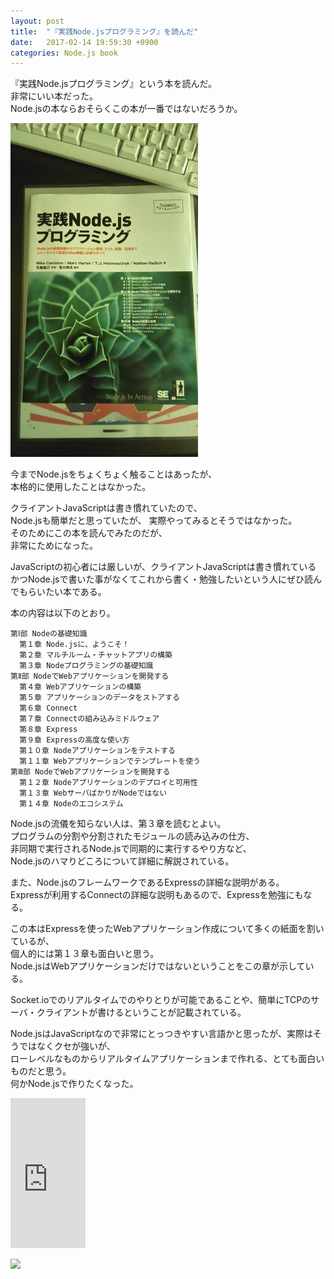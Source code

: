 ```yaml
---
layout: post
title:  "『実践Node.jsプログラミング』を読んだ"
date:   2017-02-14 19:59:30 +0900
categories: Node.js book
---
```


『実践Node.jsプログラミング』という本を読んだ。  
非常にいい本だった。  
Node.jsの本ならおそらくこの本が一番ではないだろうか。  

<img src="/public/image/20170214/nodejs_book.jpg" alt="nodejs_book" width="300"/>

今までNode.jsをちょくちょく触ることはあったが、  
本格的に使用したことはなかった。

クライアントJavaScriptは書き慣れていたので、  
Node.jsも簡単だと思っていたが、
実際やってみるとそうではなかった。  
そのためにこの本を読んでみたのだが、  
非常にためになった。  

JavaScriptの初心者には厳しいが、クライアントJavaScriptは書き慣れている  
かつNode.jsで書いた事がなくてこれから書く・勉強したいという人にぜひ読んでもらいたい本である。  

本の内容は以下のとおり。  

```
第Ⅰ部 Nodeの基礎知識  
  第１章 Node.jsに、ようこそ！  
  第２章 マルチルーム・チャットアプリの構築  
  第３章 Nodeプログラミングの基礎知識  
第Ⅱ部 NodeでWebアプリケーションを開発する  
  第４章 Webアプリケーションの構築  
  第５章 アプリケーションのデータをストアする  
  第６章 Connect  
  第７章 Connectの組み込みミドルウェア  
  第８章 Express  
  第９章 Expressの高度な使い方  
  第１０章 Nodeアプリケーションをテストする  
  第１１章 Webアプリケーションでテンプレートを使う  
第Ⅲ部 NodeでWebアプリケーションを開発する  
  第１２章 Nodeアプリケーションのデプロイと可用性  
  第１３章 WebサーバばかりがNodeではない  
  第１４章 Nodeのエコシステム  
```

Node.jsの流儀を知らない人は、第３章を読むとよい。  
プログラムの分割や分割されたモジュールの読み込みの仕方、  
非同期で実行されるNode.jsで同期的に実行するやり方など、  
Node.jsのハマりどころについて詳細に解説されている。

また、Node.jsのフレームワークであるExpressの詳細な説明がある。  
Expressが利用するConnectの詳細な説明もあるので、Expressを勉強にもなる。  

この本はExpressを使ったWebアプリケーション作成について多くの紙面を割いているが、  
個人的には第１３章も面白いと思う。  
Node.jsはWebアプリケーションだけではないということをこの章が示している。  

Socket.ioでのリアルタイムでのやりとりが可能であることや、簡単にTCPのサーバ・クライアントが書けるということが記載されている。  

Node.jsはJavaScriptなので非常にとっつきやすい言語かと思ったが、実際はそうではなくクセが強いが、  
ローレベルなものからリアルタイムアプリケーションまで作れる、とても面白いものだと思う。  
何かNode.jsで作りたくなった。  

<iframe style="width:120px;height:240px;" marginwidth="0" marginheight="0" scrolling="no" frameborder="0" src="https://rcm-fe.amazon-adsystem.com/e/cm?ref=qf_sp_asin_til&t=pinekta01-22&m=amazon&o=9&p=8&l=as1&IS1=1&detail=1&asins=479812947X&linkId=8450b55af31d3a22c5472b5ba433c75e&bc1=ffffff&lt1=_blank&fc1=333333&lc1=0066c0&bg1=ffffff&f=ifr">
    </iframe>

<a target="_blank"  href="https://www.amazon.co.jp/gp/product/479812947X/ref=as_li_tl?ie=UTF8&camp=247&creative=1211&creativeASIN=479812947X&linkCode=as2&tag=pinekta01-22&linkId=116d428cb0b6fdea2e6e950db56b9092"><img border="0" src="//ws-fe.amazon-adsystem.com/widgets/q?_encoding=UTF8&MarketPlace=JP&ASIN=479812947X&ServiceVersion=20070822&ID=AsinImage&WS=1&Format=_SL250_&tag=pinekta01-22" ></a><img src="//ir-jp.amazon-adsystem.com/e/ir?t=pinekta01-22&l=am2&o=9&a=479812947X" width="1" height="1" border="0" alt="" style="border:none !important; margin:0px !important;" />
